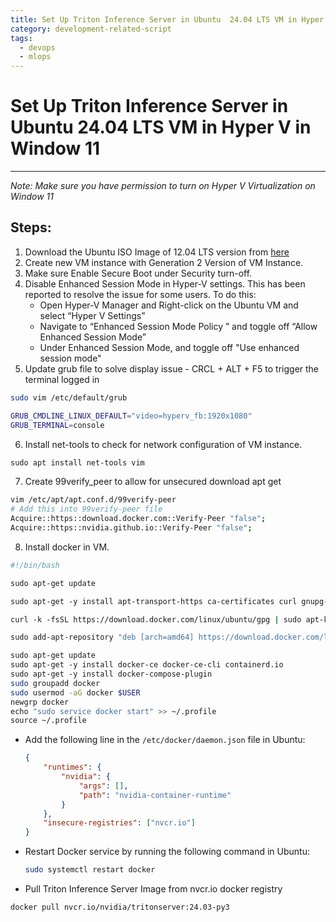 ```yaml
---
title: Set Up Triton Inference Server in Ubuntu  24.04 LTS VM in Hyper V in Window 11
category: development-related-script
tags:
  - devops
  - mlops
---
```

# Set Up Triton Inference Server in Ubuntu 24.04 LTS VM in Hyper V in Window 11
---- 
*Note: Make sure you have permission to turn on Hyper V Virtualization on Window 11*
## Steps:

1. Download the Ubuntu ISO Image of 12.04 LTS version from [here](https://ubuntu.com/download/desktop)
2. Create new VM instance  with Generation 2 Version of VM Instance.
3. Make sure Enable Secure Boot under Security turn-off.
4. Disable Enhanced Session Mode in Hyper-V settings. This has been reported to resolve the issue for some users. To do this:
    - Open Hyper-V Manager and  Right-click on the Ubuntu VM and select “Hyper V Settings”
    - Navigate to “Enhanced Session  Mode Policy ” and toggle off “Allow Enhanced Session Mode”
    -  Under Enhanced Session Mode, and toggle off "Use enhanced session mode"
5. Update grub file to solve display issue - CRCL + ALT + F5 to trigger the terminal logged in 
```bash 
sudo vim /etc/default/grub

GRUB_CMDLINE_LINUX_DEFAULT="video=hyperv_fb:1920x1080"
GRUB_TERMINAL=console

```
6. Install net-tools to check for network configuration of VM instance.
```bash
sudo apt install net-tools vim 
```
7. Create 99verify_peer to allow for unsecured download apt get 
```bash
vim /etc/apt/apt.conf.d/99verify-peer
# Add this into 99verify-peer file
Acquire::https::download.docker.com::Verify-Peer "false";
Acquire::https::nvidia.github.io::Verify-Peer "false";
```
8. Install docker in VM.
```bash
#!/bin/bash

sudo apt-get update

sudo apt-get -y install apt-transport-https ca-certificates curl gnupg-agent software-properties-common

curl -k -fsSL https://download.docker.com/linux/ubuntu/gpg | sudo apt-key add -

sudo add-apt-repository "deb [arch=amd64] https://download.docker.com/linux/ubuntu $(lsb_release -cs) stable"

sudo apt-get update
sudo apt-get -y install docker-ce docker-ce-cli containerd.io
sudo apt-get -y install docker-compose-plugin
sudo groupadd docker
sudo usermod -aG docker $USER
newgrp docker
echo "sudo service docker start" >> ~/.profile
source ~/.profile
```

- Add the following line in the `/etc/docker/daemon.json` file in Ubuntu:
    
    ```json
    {
        "runtimes": {
            "nvidia": {
                "args": [],
                "path": "nvidia-container-runtime"
            }
        },
        "insecure-registries": ["nvcr.io"]
    }
    ```
    
- Restart Docker service by running the following command in Ubuntu:
    
	```bash
    sudo systemctl restart docker
    ```

 - Pull Triton Inference Server Image from nvcr.io docker registry
```bash
docker pull nvcr.io/nvidia/tritonserver:24.03-py3
```